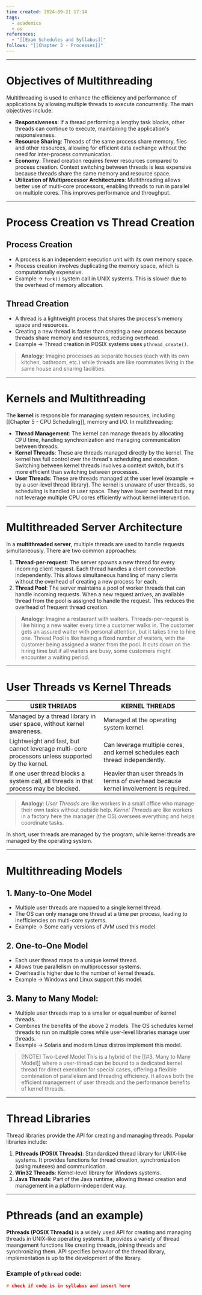 ```yaml
---
time created: 2024-09-21 17:14
tags:
  - academics
  - os
references:
  - "[[Exam Schedules and Syllabus]]"
follows: "[[Chapter 3 - Processes]]"
---
```

---
# Objectives of Multithreading
Multithreading is used to enhance the efficiency and performance of applications by allowing multiple threads to execute concurrently. The main objectives include: 
- **Responsiveness**: If a thread performing a lengthy task blocks, other threads can continue to execute, maintaining the application's responsiveness. 
- **Resource Sharing**: Threads of the same process share memory, files and other resources, allowing for efficient data exchange without the need for inter-process communication. 
- **Economy**: Thread creation requires fewer resources compared to process creation. Context switching between threads is less expensive because threads share the same memory and resource space. 
- **Utilization of Multiprocessor Architectures**: Multithreading allows better use of multi-core processors, enabling threads to run in parallel on multiple cores. This improves performance and throughput. 

---
# Process Creation vs Thread Creation

## Process Creation
- A process is an independent execution unit with its own memory space. 
- Process creation involves duplicating the memory space, which is computationally expensive. 
- Example -> `fork()` system call in UNIX systems. This is slower due to the overhead of memory allocation. 
## Thread Creation
- A thread is a lightweight process that shares the process's memory space and resources. 
- Creating a new thread is faster than creating a new process because threads share memory and resources, reducing overhead. 
- Example -> Thread creation in POSIX systems uses `pthread_create()`. 

> **Analogy**: Imagine processes as separate houses (each with its own kitchen, bathroom, etc.) while threads are like roommates living in the same house and sharing facilities. 

---
# Kernels and Multithreading
The **kernel** is responsible for managing system resources, including [[Chapter 5 - CPU Scheduling]], memory and I/O. In multithreading:
- **Thread Management**: The kernel can manage threads by allocating CPU time, handling synchronization and managing communication between threads. 
- **Kernel Threads**: These are threads managed directly by the kernel. The kernel has full control over the thread's scheduling and execution. Switching between kernel threads involves a context switch, but it's more efficient than switching between processes. 
- **User Threads**: These are threads managed at the user level (example -> by a user-level thread library). The kernel is unaware of user threads, so scheduling is handled in user space. They have lower overhead but may not leverage multiple CPU cores efficiently without kernel intervention. 
---
# Multithreaded Server Architecture
In a **multithreaded server**, multiple threads are used to handle requests simultaneously. There are two common approaches:
1. **Thread-per-request**: The server spawns a new thread for every incoming client request. Each thread handles a client connection independently. This allows simultaneous handling of many clients without the overhead of creating a new process for each. 
2. **Thread Pool**: The server maintains a pool of worker threads that can handle incoming requests. When a new request arrives, an available thread from the pool is assigned to handle the request. This reduces the overhead of frequent thread creation. 

> **Analogy**: Imagine a restaurant with waiters. Threads-per-request is like hiring a new waiter every time a customer walks in. The customer gets an assured waiter with personal attention, but it takes time to hire one. Thread Pool is like having a fixed number of waiters, with the customer being assigned a waiter from the pool. It cuts down on the hiring time but if all waiters are busy, some customers might encounter a waiting period. 

---
# User Threads vs Kernel Threads

| USER THREADS                                                                                    | KERNEL THREADS                                                                          |
| ----------------------------------------------------------------------------------------------- | --------------------------------------------------------------------------------------- |
| Managed by a thread library in user space, without kernel awareness.                            | Managed at the operating system kernel.                                                 |
| Lightweight and fast, but cannot leverage multi-core processors unless supported by the kernel. | Can leverage multiple cores, and kernel schedules each thread independently.            |
| If one user thread blocks a system call, all threads in that process may be blocked.            | Heavier than user threads in terms of overhead because kernel involvement is required.  |
> **Analogy**: *User Threads* are like workers in a small office who manage their own tasks without outside help. *Kernel Threads* are like workers in a factory here the manager (the OS) oversees everything and helps coordinate tasks. 

In short, user threads are managed by the program, while kernel threads are managed by the operating system. 

---
# Multithreading Models
## 1. Many-to-One Model
- Multiple user threads are mapped to a single kernel thread.
- The OS can only manage one thread at a time per process, leading to inefficiencies on multi-core systems. 
- Example -> Some early versions of JVM used this model. 

## 2. One-to-One Model
- Each user thread maps to a unique kernel thread.
- Allows true parallelism on multiprocessor systems. 
- Overhead is higher due to the number of kernel threads. 
- Example -> Windows and Linux support this model. 

## 3. Many to Many Model:
- Multiple user threads map to a smaller or equal number of kernel threads. 
- Combines the benefits of the above 2 models. The OS schedules kernel threads to run on multiple cores while user-level libraries manage user threads. 
- Example -> Solaris and modern Linux distros implement this model. 


> [!NOTE] Two-Level Model
> This is a hybrid of the [[#3. Many to Many Model]] where a user-thread can be bound to a dedicated kernel thread for direct execution for special cases, offering a flexible combination of parallelism and threading efficiency. It allows both the efficient management of user threads and the performance benefits of kernel threads. 

---
# Thread Libraries
Thread libraries provide the API for creating and managing threads. Popular libraries include:
1. **Pthreads (POSIX Threads)**: Standardized thread library for UNIX-like systems. It provides functions for thread creation, synchronization (using mutexes) and communication. 
2. **Win32 Threads**: Kernel-level library for Windows systems. 
3. **Java Threads**: Part of the Java runtime, allowing thread creation and management in a platform-independent way. 
---

# Pthreads (and an example)
**Pthreads (POSIX Threads)** is a widely used API for creating and managing threads in UNIX-like operating systems. It provides a variety of thread maangement functions like creating threads, joining threads and synchronizing them. API specifies behavior of the thread library, implementation is up to the development of the library. 

### Example of `pthread` code:
```c
# check if code is in syllabus and insert here
```

